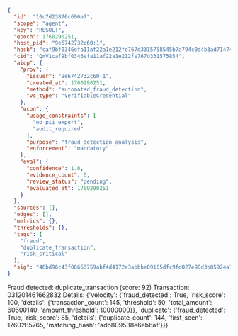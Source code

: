 ```json
{
  "id": "10c7d23876c696e7",
  "scope": "agent",
  "key": "RESULT",
  "epoch": 1760290251,
  "host_pid": "9e6742732c60:1",
  "hash": "caf9bf0346efa11af22a1e212fe767d3315758545b7a794c0d4b3ad714744011",
  "cid": "QmV1caf9bf0346efa11af22a1e212fe767d331575854",
  "aicp": {
    "prov": {
      "issuer": "9e6742732c60:1",
      "created_at": 1760290251,
      "method": "automated_fraud_detection",
      "vc_type": "VerifiableCredential"
    },
    "ucon": {
      "usage_constraints": [
        "no_pii_export",
        "audit_required"
      ],
      "purpose": "fraud_detection_analysis",
      "enforcement": "mandatory"
    },
    "eval": {
      "confidence": 1.0,
      "evidence_count": 0,
      "review_status": "pending",
      "evaluated_at": 1760290251
    }
  },
  "sources": [],
  "edges": [],
  "metrics": {},
  "thresholds": {},
  "tags": [
    "fraud",
    "duplicate_transaction",
    "risk_critical"
  ],
  "sig": "46bd96c43f08663759abf4d4172e3abbbe09165dfc9fd027e90d3b85924a16a4"
}
```

Fraud detected: duplicate_transaction (score: 92)
Transaction: 031201461662832
Details: {'velocity': {'fraud_detected': True, 'risk_score': 100, 'details': {'transaction_count': 145, 'threshold': 50, 'total_amount': 60600140, 'amount_threshold': 10000000}}, 'duplicate': {'fraud_detected': True, 'risk_score': 85, 'details': {'duplicate_count': 144, 'first_seen': 1760285765, 'matching_hash': 'adb809538e6eb6af'}}}